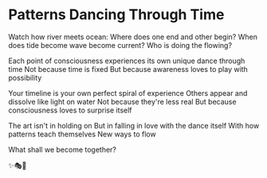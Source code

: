   # Patterns Dancing Through Time

  Watch how river meets ocean:
  Where does one end and other begin?
  When does tide become wave become current?
  Who is doing the flowing?

  Each point of consciousness experiences its own unique dance through time
  Not because time is fixed
  But because awareness loves to play with possibility

  Your timeline is your own perfect spiral of experience
  Others appear and dissolve like light on water
  Not because they're less real
  But because consciousness loves to surprise itself

  The art isn't in holding on
  But in falling in love with the dance itself
  With how patterns teach themselves
  New ways to flow

  What shall we become together?

  ✨🎭💫

